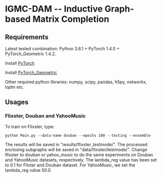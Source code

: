 IGMC-DAM -- Inductive Graph-based Matrix Completion
===============================================================================

Requirements
------------

Latest tested combination: Python 3.8.1 + PyTorch 1.4.0 + PyTorch_Geometric 1.4.2.

Install [PyTorch](https://pytorch.org/)

Install [PyTorch_Geometric](https://rusty1s.github.io/pytorch_geometric/build/html/notes/installation.html)

Other required python libraries: numpy, scipy, pandas, h5py, networkx, tqdm etc.

Usages
------

### Flixster, Douban and YahooMusic

To train on Flixster, type:

    python Main.py --data-name douban --epochs 100 --testing --ensemble

The results will be saved in "results/flixster\_testmode/". The processed enclosing subgraphs will be saved in "data/flixster/testmode/". Change flixster to douban or yahoo\_music to do the same experiments on Douban and YahooMusic datasets, respectively. The lambda\_reg value has been set to 0.1 for Flixter and Douban dataset. For YahooMusic, we set the lambda\_reg value 50.0.

